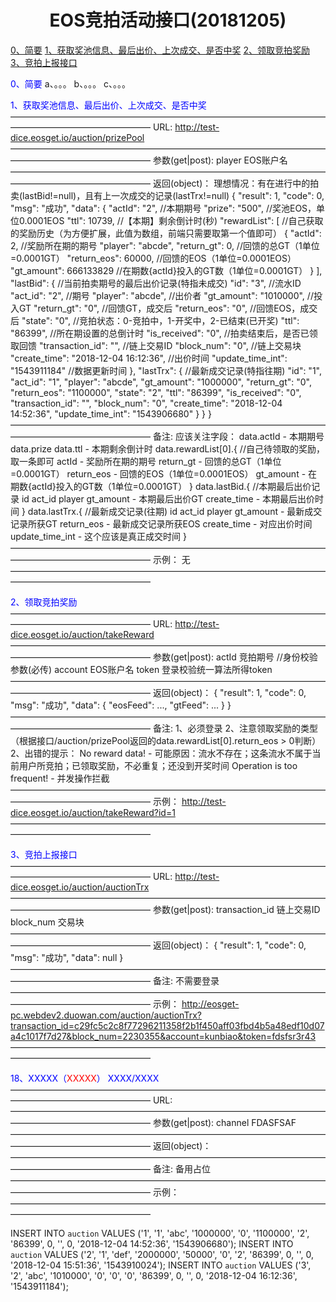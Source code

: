 <h1><center>EOS竞拍活动接口(20181205)</center></h1>


<a href="#a0">0、简要</a>
<a href="#a1">1、获取奖池信息、最后出价、上次成交、是否中奖</a>
<a href="#a2">2、领取竞拍奖励</a>
<a href="#a3">3、竞拍上报接口</a>



<font id="a0" color="blue">0、简要</font>
    a、。。。
    b、。。。
    c、。。。






<font id="a1" color="blue">1、获取奖池信息、最后出价、上次成交、是否中奖</font>
    ————————————————————————————————————————————————————
    URL:
        http://test-dice.eosget.io/auction/prizePool
    ————————————————————————————————————————————————————
    参数(get|post):
        player      EOS账户名
    ————————————————————————————————————————————————————
    返回(object)：
        理想情况：有在进行中的拍卖(lastBid!=null)，且有上一次成交的记录(lastTrx!=null)
        {
            "result": 1,
            "code": 0,
            "msg": "成功",
            "data": {
                "actId": "2", //本期期号
                "prize": "500",  //奖池EOS，单位0.0001EOS
                "ttl": 10739, //【本期】剩余倒计时(秒)
                "rewardList": [ //自己获取的奖励历史（为方便扩展，此值为数组，前端只需要取第一个值即可）
                    {
                        "actId": 2, //奖励所在期的期号
                        "player": "abcde",
                        "return_gt": 0,  //回馈的总GT（1单位=0.0001GT）
                        "return_eos": 60000, //回馈的EOS（1单位=0.0001EOS）
                        "gt_amount": 666133829 //在期数{actId}投入的GT数（1单位=0.0001GT）
                    }
                ],
                "lastBid": {  //当前拍卖期号的最后出价记录(特指未成交)
                    "id": "3",                              //流水ID
                    "act_id": "2",                          //期号
                    "player": "abcde",                      //出价者
                    "gt_amount": "1010000",                 //投入GT
                    "return_gt": "0",                       //回馈GT，成交后
                    "return_eos": "0",                      //回馈EOS，成交后
                    "state": "0",                           //竞拍状态：0-竞拍中，1-开奖中，2-已结束(已开奖)
                    "ttl": "86399",                         //所在期设置的总倒计时
                    "is_received": "0",                     //拍卖结束后，是否已领取回馈
                    "transaction_id": "",                   //链上交易ID
                    "block_num": "0",                       //链上交易块
                    "create_time": "2018-12-04 16:12:36",   //出价时间
                    "update_time_int": "1543911184"         //数据更新时间
                },
                "lastTrx": { //最新成交记录(特指往期)
                    "id": "1",
                    "act_id": "1",
                    "player": "abcde",
                    "gt_amount": "1000000",
                    "return_gt": "0",
                    "return_eos": "1100000", 
                    "state": "2",
                    "ttl": "86399",
                    "is_received": "0", 
                    "transaction_id": "",
                    "block_num": "0",
                    "create_time": "2018-12-04 14:52:36",
                    "update_time_int": "1543906680"
                }
            }
        }
    ————————————————————————————————————————————————————
    备注: 
        应该关注字段：
            data.actId - 本期期号
            data.prize
            data.ttl - 本期剩余倒计时
            data.rewardList[0].{ //自己待领取的奖励，取一条即可
                actId - 奖励所在期的期号
                return_gt - 回馈的总GT（1单位=0.0001GT）
                return_eos - 回馈的EOS（1单位=0.0001EOS）
                gt_amount - 在期数{actId}投入的GT数（1单位=0.0001GT）
            }
            data.lastBid.{ //本期最后出价记录
                id
                act_id
                player
                gt_amount - 本期最后出价GT
                create_time - 本期最后出价时间
            }
            data.lastTrx.{ //最新成交记录(往期)
                id
                act_id
                player
                gt_amount - 最新成交记录所获GT
                return_eos - 最新成交记录所获EOS
                create_time - 对应出价时间
                update_time_int - 这个应该是真正成交时间
            }
    ————————————————————————————————————————————————————
    示例：
        无
    ————————————————————————————————————————————————————





<font id="a2" color="blue">2、领取竞拍奖励</font>
    ————————————————————————————————————————————————————
    URL:
        http://test-dice.eosget.io/auction/takeReward
    ————————————————————————————————————————————————————
    参数(get|post):
        actId       竞拍期号
        //身份校验参数(必传)
        account     EOS账户名
        token       登录校验统一算法所得token
    ————————————————————————————————————————————————————
    返回(object)：
        {
            "result": 1,
            "code": 0,
            "msg": "成功",
            "data": {
                "eosFeed": ...,
                "gtFeed": ...
            }
        }
    ————————————————————————————————————————————————————
    备注: 
        1、必须登录
        2、注意领取奖励的类型（根据接口/auction/prizePool返回的data.rewardList[0].return_eos > 0判断）
        2、出错的提示：
            No reward data! - 可能原因：流水不存在；这条流水不属于当前用户所竞拍；已领取奖励，不必重复；还没到开奖时间
            Operation is too frequent! - 并发操作拦截
    ————————————————————————————————————————————————————
    示例：
        http://test-dice.eosget.io/auction/takeReward?id=1
    ————————————————————————————————————————————————————






<font id="a3" color="blue">3、竞拍上报接口</font>
    ————————————————————————————————————————————————————
    URL:
        http://test-dice.eosget.io/auction/auctionTrx
    ————————————————————————————————————————————————————
    参数(get|post):
        transaction_id     链上交易ID
        block_num          交易块
    ————————————————————————————————————————————————————
    返回(object)：
        {
            "result": 1,
            "code": 0,
            "msg": "成功",
            "data": null
        }
    ————————————————————————————————————————————————————
    备注: 
        不需要登录
    ————————————————————————————————————————————————————
    示例：
        http://eosget-pc.webdev2.duowan.com/auction/auctionTrx?transaction_id=c29fc5c2c8f77296211358f2b1f450aff03fbd4b5a48edf10d07a4c1017f7d27&block_num=2230355&account=kunbiao&token=fdsfsr3r43
    ————————————————————————————————————————————————————

















<font id="a99" color="blue">18、XXXXX（<font color="red">XXXXX</font>） XXXX/XXXX </font>
    ————————————————————————————————————————————————————
    URL:
    ————————————————————————————————————————————————————
    参数(get|post):
        channel     FDASFSAF
    ————————————————————————————————————————————————————
    返回(object)：
    ————————————————————————————————————————————————————
    备注: 
        备用占位
    ————————————————————————————————————————————————————
    示例：
    ————————————————————————————————————————————————————








INSERT INTO `auction` VALUES ('1', '1', 'abc',  '1000000', '0',     '1100000',  '2', '86399', 0, '', 0, '2018-12-04 14:52:36', '1543906680');
INSERT INTO `auction` VALUES ('2', '1', 'def',      '2000000', '50000', '0',        '2', '86399', 0, '', 0, '2018-12-04 15:51:36', '1543910024');
INSERT INTO `auction` VALUES ('3', '2', 'abc',  '1010000', '0',     '0',        '0', '86399', 0, '', 0, '2018-12-04 16:12:36', '1543911184');

